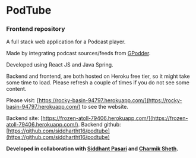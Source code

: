 # **PodTube**

### Frontend repository

A full stack web application for a Podcast player. 

Made by integrating podcast sources/feeds from [GPodder](https://gpodder.net/).

Developed using React JS and Java Spring.

Backend and frontend, are both hosted on Heroku free tier, so it might take some time to load. Please refresh a couple of times if you do not see some content.


Please visit: [https://rocky-basin-94797.herokuapp.com/](https://rocky-basin-94797.herokuapp.com/) to see the website.


Backend site: [https://frozen-atoll-79406.herokuapp.com/](https://frozen-atoll-79406.herokuapp.com/).
Backend github: [https://github.com/siddhartht16/podtube](https://github.com/siddhartht16/podtube)



**Developed in collaboration with [Siddhant Pasari](https://github.com/sidco0014) and [Charmik Sheth](https://github.com/Charmik-Sheth).**
